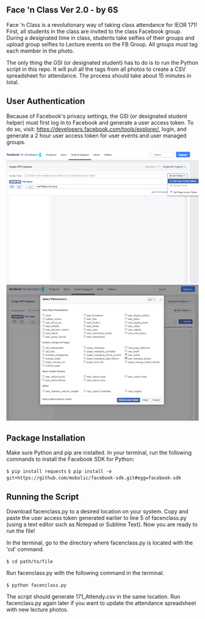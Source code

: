## Face 'n Class Ver 2.0 - by 6S

Face 'n Class is a revolutionary way of taking class attendance for IEOR 171! First, all students in the class are invited to the class Facebook group. During a designated time in class, students take selfies of their groups and upload group selfies to Lecture events on the FB Group. All groups must tag each member in the photo. 

  The only thing the GSI (or designated student) has to do is to run the Python script in this repo. It will pull all the tags from all photos to create a CSV spreadsheet for attendance. The process should take about 15 minutes in total. 

## User Authentication

Because of Facebook's privacy settings, the GSI (or designated student helper) must first log in to Facebook and generate a user access token. To do so, visit:
<https://developers.facebook.com/tools/explorer/>, login, and generate a 2 hour user access token for user events and user managed groups. 

  ![alt text](https://github.com/linanc/Attendy/blob/master/fb1.png "FB 1")
  ![alt text](https://github.com/linanc/Attendy/blob/master/fb2.png "FB 2")

## Package Installation 

Make sure Python and pip are installed. In your terminal, run the following commands to install the Facebook SDK for Python: 

```$ pip install requests```
  ```$ pip install -e git+https://github.com/mobolic/facebook-sdk.git#egg=facebook-sdk```

## Running the Script

Download facenclass.py to a desired location on your system. Copy and paste the user access token generated earlier to line 5 of facenclass.py (using a text editor such as Notepad or Sublime Text). Now you are ready to run the file!

  In the terminal, go to the directory where facenclass.py is located with the 'cd' command. 

```$ cd path/to/file```

  Run facenclass.py with the following command in the terminal:

```$ python facenclass.py```

The script should generate 171_Attendy.csv in the same location. 
  Run facenclass.py again later if you want to update the attendance spreadsheet with new lecture photos. 
